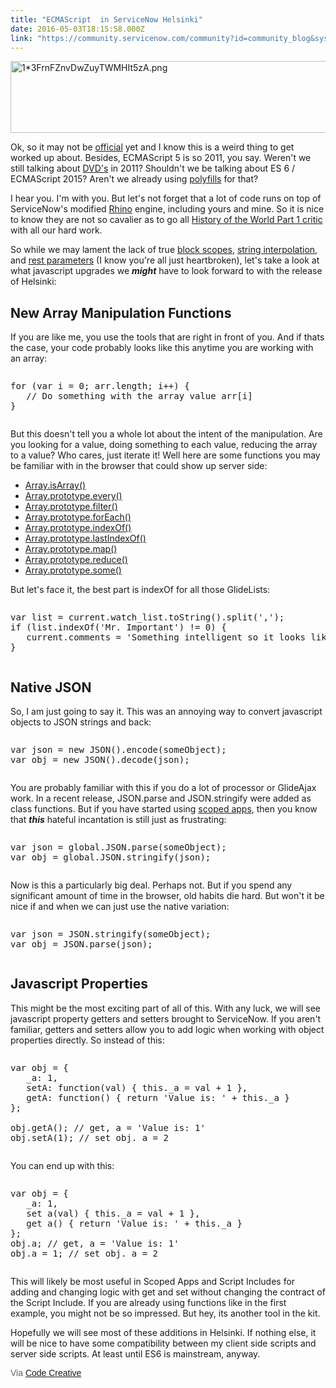 ```yaml
---
title: "ECMAScript  in ServiceNow Helsinki"
date: 2016-05-03T18:15:58.000Z
link: "https://community.servicenow.com/community?id=community_blog&sys_id=585de229dbd0dbc01dcaf3231f9619db"
---
```

<p class="graf--p"><img   alt="1*3FrnFZnvDwZuyTWMHIt5zA.png" class="image-1 jive-image" src="d32c9cc2dbd81f048c8ef4621f961998.iix" style="width: 620px; height: 115px;"/></p><p class="graf--p"></p><p class="graf--p">Ok, so it may not be <a title="" _jive_internal="true" class="markup--anchor markup--p-anchor" data-href="/community?id=community_question&sys_id=6866c7e1db1cdbc01dcaf3231f961921" href="/message/894008#894008">official</a> yet and I know this is a weird thing to get worked up about. Besides, ECMAScript 5 is so 2011, you say. Weren't we still talking about <a title="anchor markup--p-anchor" class="markup--anchor markup--p-anchor" data-href="http://www.wired.com/2011/07/netflix-fees-increase-dvd/" href="http://www.wired.com/2011/07/netflix-fees-increase-dvd/">DVD's</a> in 2011? Shouldn't we be talking about ES 6 / ECMAScript 2015? Aren't we already using <a title="" _jive_internal="true" class="markup--anchor markup--p-anchor" data-href="https://community.servicenow.com/groups/servicenow-user-group-us-tx-north-texas/blog/2015/10/13/mini-lab-extending-servicenow-javascript-using-ecmascript-6-polyfills" href="/groups/servicenow-user-group-us-tx-north-texas/blog/2015/10/13/mini-lab-extending-servicenow-javascript-using-ecmascript-6-polyfills">polyfills</a> for that?</p><p class="graf--p"></p><p class="graf--p">I hear you. I'm with you. But let's not forget that a lot of code runs on top of ServiceNow's modified <a title="anchor markup--p-anchor" class="markup--anchor markup--p-anchor" data-href="https://en.wikipedia.org/wiki/Rhino_%28JavaScript_engine%29" href="https://en.wikipedia.org/wiki/Rhino_%28JavaScript_engine%29">Rhino</a> engine, including yours and mine. So it is nice to know they are not so cavalier as to go all <a title="anchor markup--p-anchor" class="markup--anchor markup--p-anchor" data-href="http://www.youtube.com/watch?v=F4lUcjUv37A&amp;t=0m51s" href="http://www.youtube.com/watch?v=F4lUcjUv37A&amp;t=0m51s">History of the World Part 1 critic</a> with all our hard work.</p><p class="graf--p"></p><p class="graf--p">So while we may lament the lack of true <a title="anchor markup--p-anchor" class="markup--anchor markup--p-anchor" data-href="http://es6-features.org/#BlockScopedVariables" href="http://es6-features.org/#BlockScopedVariables">block scopes</a>, <a title="anchor markup--p-anchor" class="markup--anchor markup--p-anchor" data-href="http://es6-features.org/#StringInterpolation" href="http://es6-features.org/#StringInterpolation">string interpolation</a>, and <a title="anchor markup--p-anchor" class="markup--anchor markup--p-anchor" data-href="http://es6-features.org/#RestParameter" href="http://es6-features.org/#RestParameter">rest parameters</a> (I know you're all just heartbroken), let's take a look at what javascript upgrades we <strong class="markup--strong markup--p-strong"><em class="markup--p-em markup--em">might</em></strong> have to look forward to with the release of Helsinki:</p><p class="graf--p"></p><h2 class="graf--h3">New Array Manipulation Functions</h2><p></p><p class="graf--p">If you are like me, you use the tools that are right in front of you. And if thats the case, your code probably looks like this anytime you are working with an array:</p><p class="graf--p"></p><pre class="graf--pre"><pre __default_attr="javascript" __jive_macro_name="code" class="jive_macro_code jive_text_macro _jivemacro_uid_14622811646914143" data-renderedposition="486_8_970_48" jivemacro_uid="_14622811646914143">for (var i = 0; arr.length; i++) {<br/>   // Do something with the array value arr[i]<br/>}</pre></pre><p class="graf--p"></p><p class="graf--p">But this doesn't tell you a whole lot about the intent of the manipulation. Are you looking for a value, doing something to each value, reducing the array to a value? Who cares, just iterate it! Well here are some functions you may be familiar with in the browser that could show up server side:</p><p class="graf--p"></p><ul><li><a title="li-anchor markup--anchor" class="markup--li-anchor markup--anchor" data-href="https://developer.mozilla.org/en-US/docs/Web/JavaScript/Reference/Global_Objects/Array/isArray" href="https://developer.mozilla.org/en-US/docs/Web/JavaScript/Reference/Global_Objects/Array/isArray">Array.isArray()</a></li><li><a title="li-anchor markup--anchor" class="markup--li-anchor markup--anchor" data-href="https://developer.mozilla.org/en-US/docs/Web/JavaScript/Reference/Global_Objects/Array/every" href="https://developer.mozilla.org/en-US/docs/Web/JavaScript/Reference/Global_Objects/Array/every">Array.prototype.every()</a></li><li><a title="li-anchor markup--anchor" class="markup--li-anchor markup--anchor" data-href="https://developer.mozilla.org/en-US/docs/Web/JavaScript/Reference/Global_Objects/Array/filter" href="https://developer.mozilla.org/en-US/docs/Web/JavaScript/Reference/Global_Objects/Array/filter">Array.prototype.filter()</a></li><li><a title="li-anchor markup--anchor" class="markup--li-anchor markup--anchor" data-href="https://developer.mozilla.org/en-US/docs/Web/JavaScript/Reference/Global_Objects/Array/forEach" href="https://developer.mozilla.org/en-US/docs/Web/JavaScript/Reference/Global_Objects/Array/forEach">Array.prototype.forEach()</a></li><li><a title="li-anchor markup--anchor" class="markup--li-anchor markup--anchor" data-href="https://developer.mozilla.org/en-US/docs/Web/JavaScript/Reference/Global_Objects/Array/indexOf" href="https://developer.mozilla.org/en-US/docs/Web/JavaScript/Reference/Global_Objects/Array/indexOf">Array.prototype.indexOf()</a></li><li><a title="li-anchor markup--anchor" class="markup--li-anchor markup--anchor" data-href="https://developer.mozilla.org/en-US/docs/Web/JavaScript/Reference/Global_Objects/Array/lastIndexOf" href="https://developer.mozilla.org/en-US/docs/Web/JavaScript/Reference/Global_Objects/Array/lastIndexOf">Array.prototype.lastIndexOf()</a></li><li><a title="li-anchor markup--anchor" class="markup--li-anchor markup--anchor" data-href="https://developer.mozilla.org/en-US/docs/Web/JavaScript/Reference/Global_Objects/Array/map" href="https://developer.mozilla.org/en-US/docs/Web/JavaScript/Reference/Global_Objects/Array/map">Array.prototype.map()</a></li><li><a title="li-anchor markup--anchor" class="markup--li-anchor markup--anchor" data-href="https://developer.mozilla.org/en-US/docs/Web/JavaScript/Reference/Global_Objects/Array/Reduce" href="https://developer.mozilla.org/en-US/docs/Web/JavaScript/Reference/Global_Objects/Array/Reduce">Array.prototype.reduce()</a></li><li><a title="li-anchor markup--anchor" class="markup--li-anchor markup--anchor" data-href="https://developer.mozilla.org/en-US/docs/Web/JavaScript/Reference/Global_Objects/Array/some" href="https://developer.mozilla.org/en-US/docs/Web/JavaScript/Reference/Global_Objects/Array/some">Array.prototype.some()</a></li></ul><p class="graf--p"></p><p class="graf--p">But let's face it, the best part is indexOf for all those GlideLists:</p><p class="graf--p"></p><pre class="graf--pre"><pre __default_attr="javascript" __jive_macro_name="code" class="jive_macro_code _jivemacro_uid_14622811847745486 jive_text_macro" data-renderedposition="925.96875_8_970_64" jivemacro_uid="_14622811847745486">var list = current.watch_list.toString().split(',');<br/>if (list.indexOf('Mr. Important') != 0) {<br/>   current.comments = 'Something intelligent so it looks like we're working on this right away.';<br/>}</pre></pre><h2 class="graf--h3"></h2><h2 class="graf--h3">Native JSON</h2><p></p><p class="graf--p">So, I am just going to say it. This was an annoying way to convert javascript objects to JSON strings and back:</p><p class="graf--p"></p><pre class="graf--pre"><pre __default_attr="javascript" __jive_macro_name="code" class="jive_macro_code jive_text_macro _jivemacro_uid_14622812089034825" data-renderedposition="1140.96875_8_970_32" jivemacro_uid="_14622812089034825">var json = new JSON().encode(someObject);<br/>var obj = new JSON().decode(json);</pre></pre><p class="graf--p"></p><p class="graf--p">You are probably familiar with this if you do a lot of processor or GlideAjax work. In a recent release, JSON.parse and JSON.stringify were added as class functions. But if you have started using <a title="anchor markup--p-anchor" class="markup--anchor markup--p-anchor" data-href="http://wiki.servicenow.com/index.php?title=Scoped_System_API#gsc.tab=0" href="http://wiki.servicenow.com/index.php?title=Scoped_System_API#gsc.tab=0">scoped apps</a>, then you know that <strong class="markup--strong markup--p-strong"><em class="markup--p-em markup--em">this</em></strong> hateful incantation is still just as frustrating:</p><p class="graf--p"></p><pre class="graf--pre"><pre __default_attr="javascript" __jive_macro_name="code" class="jive_macro_code jive_text_macro _jivemacro_uid_14622812195124159" data-renderedposition="1285.96875_8_970_32" jivemacro_uid="_14622812195124159">var json = global.JSON.parse(someObject);<br/>var obj = global.JSON.stringify(json);</pre></pre><p class="graf--p"></p><p class="graf--p">Now is this a particularly big deal. Perhaps not. But if you spend any significant amount of time in the browser, old habits die hard. But won't it be nice if and when we can just use the native variation:</p><p class="graf--p"></p><pre class="graf--pre"><pre __default_attr="javascript" __jive_macro_name="code" class="_jivemacro_uid_14622812290009518 jive_macro_code jive_text_macro" data-renderedposition="1429.96875_8_970_32" jivemacro_uid="_14622812290009518">var json = JSON.stringify(someObject);<br/>var obj = JSON.parse(json);</pre></pre><h2 class="graf--h3"></h2><h2 class="graf--h3">Javascript Properties</h2><p></p><p class="graf--p">This might be the most exciting part of all of this. With any luck, we will see javascript property getters and setters brought to ServiceNow. If you aren't familiar, getters and setters allow you to add logic when working with object properties directly. So instead of this:</p><p class="graf--p"></p><pre class="graf--pre"><pre __default_attr="javascript" __jive_macro_name="code" class="jive_macro_code _jivemacro_uid_14622812403907979 jive_text_macro" data-renderedposition="1633.96875_8_970_128" jivemacro_uid="_14622812403907979">var obj = { <br/>   _a: 1,<br/>   setA: function(val) { this._a = val + 1 },<br/>   getA: function() { return 'Value is: ' + this._a }<br/>};<br/><br/>obj.getA(); // get, a = 'Value is: 1'<br/>obj.setA(1); // set obj._a = 2</pre></pre><p class="graf--p"></p><p class="graf--p">You can end up with this:</p><p class="graf--p"></p><pre class="graf--pre"><pre __default_attr="javascript" __jive_macro_name="code" class="jive_macro_code _jivemacro_uid_14622812483355080 jive_text_macro" data-renderedposition="1852.96875_8_970_112" jivemacro_uid="_14622812483355080">var obj = { <br/>   _a: 1,<br/>   set a(val) { this._a = val + 1 },<br/>   get a() { return 'Value is: ' + this._a }<br/>};<br/>obj.a; // get, a = 'Value is: 1'<br/>obj.a = 1; // set obj._a = 2</pre></pre><p class="graf--p"></p><p class="graf--p">This will likely be most useful in Scoped Apps and Script Includes for adding and changing logic with get and set without changing the contract of the Script Include. If you are already using functions like in the first example, you might not be so impressed. But hey, its another tool in the kit.</p><p class="graf--p"></p><p class="graf--p">Hopefully we will see most of these additions in Helsinki. If nothing else, it will be nice to have some compatibility between my client side scripts and server side scripts. At least until ES6 is mainstream, anyway.</p><p class="graf--p"></p><p class="graf--p"><span style="color: #666666; font-family: arial, sans-serif;">Via </span><span style="color: #3778c7; font-family: arial, sans-serif;"><a title="log.codecreative.io/" href="https://blog.codecreative.io/">Code Creative</a></span></p>